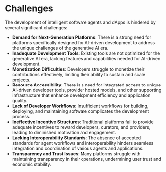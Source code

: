 # Challenges

The development of intelligent software agents and dApps is hindered by several significant challenges:

- **Demand for Next-Generation Platforms**: There is a strong need for platforms specifically designed for AI-driven development to address the unique challenges of the generative AI era.
- **Inadequate Development Tools**: Existing tools are not optimized for the generative AI era, lacking features and capabilities needed for AI-driven development.
- **Monetization Difficulties**: Developers struggle to monetize their contributions effectively, limiting their ability to sustain and scale projects.
- **Resource Accessibility**: There is a need for integrated access to unique AI-driven developer tools, provider hosted models, and other supporting infrastructure that enhance development efficiency and application quality.
- **Lack of Developer Workflows**: Insufficient workflows for building, deploying, and maintaining software complicates the development process.
- **Ineffective Incentive Structures**: Traditional platforms fail to provide adequate incentives to reward developers, curators, and providers, leading to diminished motivation and engagement.
- **Lacking Interoperability Standards**: The absence of accepted standards for agent workflows and interoperability hinders seamless integration and coordination of various agents and applications.
- **Transparency and Trust Issues**: Many platforms struggle with maintaining transparency in their operations, undermining user trust and economic stability.
